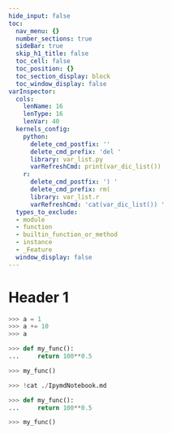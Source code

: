 ```yaml
---
hide_input: false
toc:
  nav_menu: {}
  number_sections: true
  sideBar: true
  skip_h1_title: false
  toc_cell: false
  toc_position: {}
  toc_section_display: block
  toc_window_display: false
varInspector:
  cols:
    lenName: 16
    lenType: 16
    lenVar: 40
  kernels_config:
    python:
      delete_cmd_postfix: ''
      delete_cmd_prefix: 'del '
      library: var_list.py
      varRefreshCmd: print(var_dic_list())
    r:
      delete_cmd_postfix: ') '
      delete_cmd_prefix: rm(
      library: var_list.r
      varRefreshCmd: 'cat(var_dic_list()) '
  types_to_exclude:
  - module
  - function
  - builtin_function_or_method
  - instance
  - _Feature
  window_display: false
---
```


# Header 1

```python
>>> a = 1
>>> a += 10
>>> a
```

```python
>>> def my_func():
...     return 100**0.5
```

```python
>>> my_func()
```

```python
>>> !cat ./IpymdNotebook.md
```

```python
>>> def my_func():
...     return 100**0.5
```

```python
>>> my_func()
```
